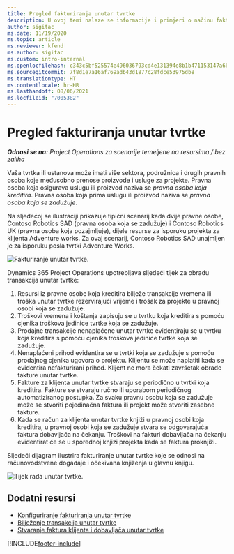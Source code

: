 ```yaml
---
title: Pregled fakturiranja unutar tvrtke
description: U ovoj temi nalaze se informacije i primjeri o načinu fakturiranja projekata unutar tvrtke.
author: sigitac
ms.date: 11/19/2020
ms.topic: article
ms.reviewer: kfend
ms.author: sigitac
ms.custom: intro-internal
ms.openlocfilehash: c343c5bf525574e496036793cd4e131394e8b1b471153147a66cfebe1acf3fce
ms.sourcegitcommit: 7f8d1e7a16af769adb43d1877c28fdce53975db8
ms.translationtype: HT
ms.contentlocale: hr-HR
ms.lasthandoff: 08/06/2021
ms.locfileid: "7005382"
---
```

# <a name="intercompany-invoicing-overview"></a>Pregled fakturiranja unutar tvrtke

_**Odnosi se na:** Project Operations za scenarije temeljene na resursima / bez zaliha_

Vaša tvrtka ili ustanova može imati više sektora, podružnica i drugih pravnih osoba koje međusobno prenose proizvode i usluge za projekte. Pravna osoba koja osigurava uslugu ili proizvod naziva se *pravna osoba koja kreditira*. Pravna osoba koja prima uslugu ili proizvod naziva se *pravna osoba koja se zadužuje*.

Na sljedećoj se ilustraciji prikazuje tipični scenarij kada dvije pravne osobe, Contoso Robotics SAD (pravna osoba koja se zadužuje) i Contoso Robotics UK (pravna osoba koja pozajmljuje), dijele resurse za isporuku projekta za klijenta Adventure works. Za ovaj scenarij, Contoso Robotics SAD unajmljen je za isporuku posla tvrtki Adventure Works.

![Fakturiranje unutar tvrtke.](./media/IntercompanyScenario.png) 

Dynamics 365 Project Operations upotrebljava sljedeći tijek za obradu transakcija unutar tvrtke:

1. Resursi iz pravne osobe koja kreditira bilježe transakcije vremena ili troška unutar tvrtke rezervirajući vrijeme i trošak za projekte u pravnoj osobi koja se zadužuje.
2. Troškovi vremena i koštanja zapisuju se u tvrtku koja kreditira s pomoću cjenika troškova jedinice tvrtke koja se zadužuje.
3. Prodajne transakcije nenaplaćene unutar tvrtke evidentiraju se u tvrtku koja kreditira s pomoću cjenika troškova jedinice tvrtke koja se zadužuje.
4. Nenaplaćeni prihod evidentira se u tvrtki koja se zadužuje s pomoću prodajnog cjenika ugovora o projektu. Klijentu se može naplatiti kada se evidentira nefakturirani prihod. Klijent ne mora čekati završetak obrade fakture unutar tvrtke.
5. Fakture za klijenta unutar tvrtke stvaraju se periodično u tvrtki koja kreditira. Fakture se stvaraju ručno ili uporabom periodičnog automatiziranog postupka. Za svaku pravnu osobu koja se zadužuje može se stvoriti pojedinačna faktura ili projekt može stvoriti zasebne fakture.
6. Kada se račun za klijenta unutar tvrtke knjiži u pravnoj osobi koja kreditira, u pravnoj osobi koja se zadužuje stvara se odgovarajuća faktura dobavljača na čekanju. Troškovi na fakturi dobavljača na čekanju evidentirat će se u sporednoj knjizi projekta kada se faktura proknjiži.

Sljedeći dijagram ilustrira fakturiranje unutar tvrtke koje se odnosi na računovodstvene događaje i očekivana knjiženja u glavnu knjigu.

![Tijek rada unutar tvrtke.](./media/IntercompanyFlow.png)

## <a name="additional-resources"></a>Dodatni resursi

- [Konfiguriranje fakturiranja unutar tvrtke](configure-intercompany-invoicing.md)
- [Bilježenje transakcija unutar tvrtke](create-intercompany-transactions.md)
- [Stvaranje faktura klijenta i dobavljača unutar tvrtke](create-intercompany-customer-vendor-invoices.md)


[!INCLUDE[footer-include](../includes/footer-banner.md)]